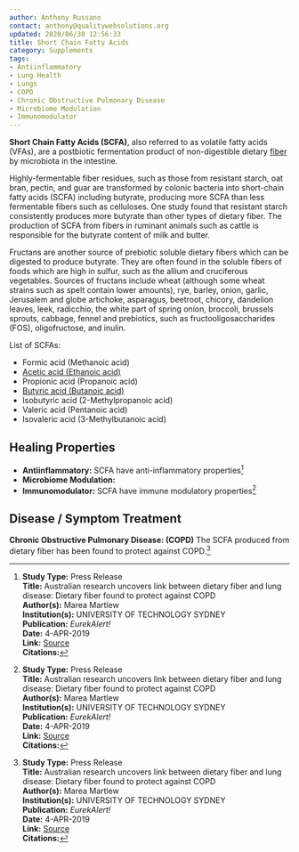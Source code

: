 ```yaml
---
author: Anthony Russano
contact: anthony@qualitywebsolutions.org
updated: 2020/06/30 12:56:33
title: Short Chain Fatty Acids
category: Supplements
tags:
- Antiinflammatory
- Lung Health
- Lungs
- COPD
- Chronic Obstructive Pulmonary Disease
- Microbiome Modulation
- Immunomodulator
---
```

**Short Chain Fatty Acids (SCFA)**, also referred to as volatile fatty acids (VFAs), are a postbiotic fermentation product of non-digestible dietary [fiber](/fiber) by microbiota in the intestine.

Highly-fermentable fiber residues, such as those from resistant starch, oat bran, pectin, and guar are transformed by colonic bacteria into short-chain fatty acids (SCFA) including butyrate, producing more SCFA than less fermentable fibers such as celluloses. One study found that resistant starch consistently produces more butyrate than other types of dietary fiber. The production of SCFA from fibers in ruminant animals such as cattle is responsible for the butyrate content of milk and butter.

Fructans are another source of prebiotic soluble dietary fibers which can be digested to produce butyrate. They are often found in the soluble fibers of foods which are high in sulfur, such as the allium and cruciferous vegetables. Sources of fructans include wheat (although some wheat strains such as spelt contain lower amounts), rye, barley, onion, garlic, Jerusalem and globe artichoke, asparagus, beetroot, chicory, dandelion leaves, leek, radicchio, the white part of spring onion, broccoli, brussels sprouts, cabbage, fennel and prebiotics, such as fructooligosaccharides (FOS), oligofructose, and inulin.

List of SCFAs:

- Formic acid (Methanoic acid)
- [Acetic acid (Ethanoic acid)](/acetic-acid)
- Propionic acid (Propanoic acid)
- [Butyric acid (Butanoic acid)](/butyric-acid)
- Isobutyric acid (2-Methylpropanoic acid)
- Valeric acid (Pentanoic acid)
- Isovaleric acid (3-Methylbutanoic acid)

## Healing Properties

- **Antiinflammatory:** SCFA have anti-inflammatory properties[^1]
- **Microbiome Modulation:**
- **Immunomodulator:** SCFA have immune modulatory properties[^1]

## Disease / Symptom Treatment

**Chronic Obstructive Pulmonary Disease: (COPD)** The SCFA produced from dietary fiber has been found to protect against COPD.[^1]

[^1]: **Study Type:**  Press Release<br>**Title:** Australian research uncovers link between dietary fiber and lung disease: Dietary fiber found to protect against COPD<br>**Author(s):** Marea Martlew<br>**Institution(s):** UNIVERSITY OF TECHNOLOGY SYDNEY<br>**Publication:** <i>EurekAlert!</i><br>**Date:** 4-APR-2019<br>**Link:** [Source](https://www.eurekalert.org/pub_releases/2019-04/uots-aru040419.php)<br>**Citations:**   

[^2]: **Study Type:**  Animal Study, Commentary, Human Study: In Vitro - In Vivo - In Silico, Human: Case Report, Meta Analysis, Review<br>**Title:** <br>**Author(s):**  <br>**Institution(s):** <br>**Publication:** <i> </i><br>**Date:** <br>**Abstract:** <i> </i><br>**Link:** [Source]()<br>**Citations:**   